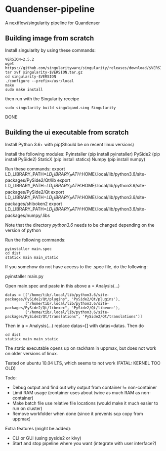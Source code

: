 # Quandenser-pipeline
A nextflow/singularity pipeline for Quandenser


## Building image from scratch
Install singularity by using these commands:

    VERSION=2.5.2
    wget https://github.com/singularityware/singularity/releases/download/$VERSION/singularity-$VERSION.tar.gz
    tar xvf singularity-$VERSION.tar.gz
    cd singularity-$VERSION
    ./configure --prefix=/usr/local
    make
    sudo make install

then run with the Singularity receipe

    sudo singularity build singulqand.simg Singularity

DONE

## Building the ui executable from scratch
Install Python 3.6+ with pip(Should be on recent linux versions)

Install the following modules:
    Pyinstaller (pip install pyinstaller)
    PySide2 (pip install PySide2)
    StaticX (pip install staticx)
    Numpy (pip install numpy)

Run these commands:
    export LD_LIBRARY_PATH=$LD_LIBRARY_PATH:$HOME/.local/lib/python3.6/site-packages/PySide2/Qt/lib
    export LD_LIBRARY_PATH=$LD_LIBRARY_PATH:$HOME/.local/lib/python3.6/site-packages/PySide2/Qt
    export LD_LIBRARY_PATH=$LD_LIBRARY_PATH:$HOME/.local/lib/python3.6/site-packages/shiboken2
    export LD_LIBRARY_PATH=$LD_LIBRARY_PATH:$HOME/.local/lib/python3.6/site-packages/numpy/.libs

Note that the directory _python3.6_ needs to be changed depending on the version of python

Run the following commands:

    pyinstaller main.spec
    cd dist
    staticx main main_static

If you somehow do not have access to the .spec file, do the following:

  pyinstaller main.py

Open main.spec and paste in this above a = Analysis(...)

    datas = [("/home/tib/.local/lib/python3.6/site-packages/PySide2/Qt/plugins", 'PySide2/Qt/plugins'),
             ("/home/tib/.local/lib/python3.6/site-packages/PySide2/Qt/libexec", 'PySide2/Qt/libexec'),
             ("/home/tib/.local/lib/python3.6/site-packages/PySide2/Qt/translations", 'PySide2/Qt/translations')]

Then in a = Analysis(...) replace datas=[] with datas=datas. Then do

    cd dist
    staticx main main_static

The static executable opens up on rackham in uppmax, but does not work on older versions of linux.

Tested on ubuntu 10.04 LTS, which seems to not work (FATAL: KERNEL TOO OLD)

Todo:

  - Debug output and find out why output from container != non-container
  - Limit RAM usage (container uses about twice as much RAM as non-container)
  - Make batch file use relative file locations (would make it much easier to run on cluster)
  - Remove workfolder when done (since it prevents scp copy from uppmax)


Extra features (might be added):

  - CLI or GUI (using pyside2 or kivy)
  - Start and stop pipeline where you want (integrate with user interface?)
